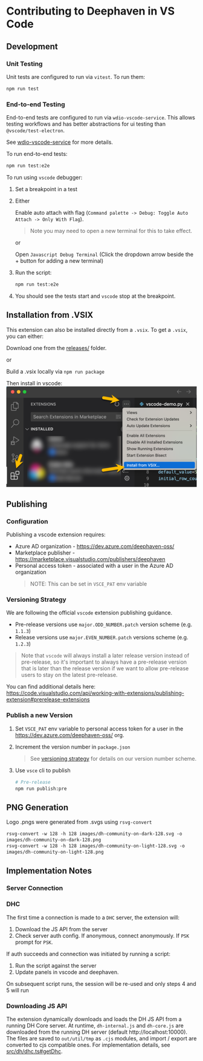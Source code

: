 # Contributing to Deephaven in VS Code

## Development

### Unit Testing

Unit tests are configured to run via `vitest`. To run them:

```sh
npm run test
```

### End-to-end Testing

End-to-end tests are configured to run via `wdio-vscode-service`. This allows
testing workflows and has better abstractions for ui testing than `@vscode/test-electron`.

See [wdio-vscode-service](https://www.npmjs.com/package/wdio-vscode-service) for more details.

To run end-to-end tests:

```sh
npm run test:e2e
```

To run using `vscode` debugger:

1. Set a breakpoint in a test
2. Either

   Enable auto attach with flag (`Command palette -> Debug: Toggle Auto Attach -> Only With Flag`).

   > Note you may need to open a new terminal for this to take effect.

   or

   Open `Javascript Debug Terminal` (Click the dropdown arrow beside the + button for adding a new terminal)

3. Run the script:

   ```sh
   npm run test:e2e
   ```

4. You should see the tests start and `vscode` stop at the breakpoint.

## Installation from .VSIX

This extension can also be installed directly from a `.vsix`. To get a `.vsix`, you can either:

Download one from the [releases/](releases/) folder.

or

Build a .vsix locally via `npm run package`

Then install in vscode:
![Install Deephaven in VS Code](docs/install.png)

## Publishing

### Configuration

Publishing a vscode extension requires:

- Azure AD organization - https://dev.azure.com/deephaven-oss/
- Marketplace publisher - https://marketplace.visualstudio.com/publishers/deephaven
- Personal access token - associated with a user in the Azure AD organization
  > NOTE: This can be set in `VSCE_PAT` env variable

### Versioning Strategy

We are following the official `vscode` extension publishing guidance.

- Pre-release versions use `major.ODD_NUMBER.patch` version scheme (e.g. `1.1.3`)
- Release versions use `major.EVEN_NUMBER.patch` versions scheme (e.g. `1.2.3`)

> Note that `vscode` will always install a later release version instead of pre-release, so it's important to always have a pre-release version that is later than the release version if we want to allow pre-release users to stay on the latest pre-release.

You can find additional details here:
https://code.visualstudio.com/api/working-with-extensions/publishing-extension#prerelease-extensions

### Publish a new Version

1. Set `VSCE_PAT` env variable to personal access token for a user in the https://dev.azure.com/deephaven-oss/ org.
1. Increment the version number in `package.json`
   > See [versioning strategy](#versioning-strategy) for details on our version number scheme.
1. Use `vsce` cli to publish

   ```sh
   # Pre-release
   npm run publish:pre
   ```

## PNG Generation

Logo .pngs were generated from .svgs using `rsvg-convert`

```
rsvg-convert -w 128 -h 128 images/dh-community-on-dark-128.svg -o images/dh-community-on-dark-128.png
rsvg-convert -w 128 -h 128 images/dh-community-on-light-128.svg -o images/dh-community-on-light-128.png
```

## Implementation Notes

### Server Connection

### DHC

The first time a connection is made to a `DHC` server, the extension will:

1. Download the JS API from the server
2. Check server auth config. If anonymous, connect anonymously. If `PSK` prompt for `PSK`.

If auth succeeds and connection was initiated by running a script:

1. Run the script against the server
2. Update panels in vscode and deephaven.

On subsequent script runs, the session will be re-used and only steps 4 and 5 will run

### Downloading JS API

The extension dynamically downloads and loads the DH JS API from a running DH Core server. At runtime, `dh-internal.js` and `dh-core.js` are downloaded from the running DH server (default http://localhost:10000). The files are saved to `out/util/tmp` as `.cjs` modules, and import / export are converted to cjs compatible ones. For implementation details, see [src/dh/dhc.ts#getDhc](https://github.com/deephaven/vscode-deephaven/blob/main/src/dh/dhc.ts#L62).
